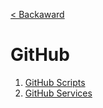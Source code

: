 [< Backaward](../README.md)

# GitHub

1. [GitHub Scripts](./scripts/README.md)
2. [GitHub Services](./services/README.md)